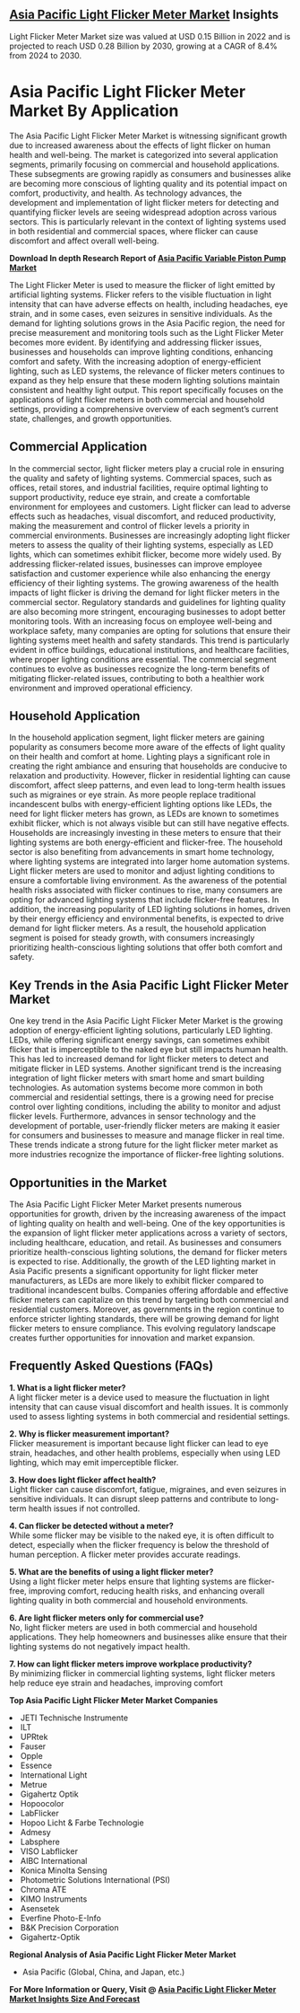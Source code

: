 <h2><a href="https://www.verifiedmarketreports.com/download-sample/?rid=453890&amp;utm_source=Github-Feb&amp;utm_medium=225" target="_blank">Asia Pacific Light Flicker Meter Market</a> Insights</h2><p>Light Flicker Meter Market size was valued at USD 0.15 Billion in 2022 and is projected to reach USD 0.28 Billion by 2030, growing at a CAGR of 8.4% from 2024 to 2030.</p><p><h1>Asia Pacific Light Flicker Meter Market By Application</h1> <p>The Asia Pacific Light Flicker Meter Market is witnessing significant growth due to increased awareness about the effects of light flicker on human health and well-being. The market is categorized into several application segments, primarily focusing on commercial and household applications. These subsegments are growing rapidly as consumers and businesses alike are becoming more conscious of lighting quality and its potential impact on comfort, productivity, and health. As technology advances, the development and implementation of light flicker meters for detecting and quantifying flicker levels are seeing widespread adoption across various sectors. This is particularly relevant in the context of lighting systems used in both residential and commercial spaces, where flicker can cause discomfort and affect overall well-being. <p><strong>Download In depth Research Report of <a href="https://www.verifiedmarketreports.com/download-sample/?rid=236118&amp;utm_source=Pulse-Dec&amp;utm_medium=225" target="_blank">Asia Pacific Variable Piston Pump Market</a></strong></p> The Light Flicker Meter is used to measure the flicker of light emitted by artificial lighting systems. Flicker refers to the visible fluctuation in light intensity that can have adverse effects on health, including headaches, eye strain, and in some cases, even seizures in sensitive individuals. As the demand for lighting solutions grows in the Asia Pacific region, the need for precise measurement and monitoring tools such as the Light Flicker Meter becomes more evident. By identifying and addressing flicker issues, businesses and households can improve lighting conditions, enhancing comfort and safety. With the increasing adoption of energy-efficient lighting, such as LED systems, the relevance of flicker meters continues to expand as they help ensure that these modern lighting solutions maintain consistent and healthy light output. This report specifically focuses on the applications of light flicker meters in both commercial and household settings, providing a comprehensive overview of each segment’s current state, challenges, and growth opportunities.</p> <h2>Commercial Application</h2> <p>In the commercial sector, light flicker meters play a crucial role in ensuring the quality and safety of lighting systems. Commercial spaces, such as offices, retail stores, and industrial facilities, require optimal lighting to support productivity, reduce eye strain, and create a comfortable environment for employees and customers. Light flicker can lead to adverse effects such as headaches, visual discomfort, and reduced productivity, making the measurement and control of flicker levels a priority in commercial environments. Businesses are increasingly adopting light flicker meters to assess the quality of their lighting systems, especially as LED lights, which can sometimes exhibit flicker, become more widely used. By addressing flicker-related issues, businesses can improve employee satisfaction and customer experience while also enhancing the energy efficiency of their lighting systems. The growing awareness of the health impacts of light flicker is driving the demand for light flicker meters in the commercial sector. Regulatory standards and guidelines for lighting quality are also becoming more stringent, encouraging businesses to adopt better monitoring tools. With an increasing focus on employee well-being and workplace safety, many companies are opting for solutions that ensure their lighting systems meet health and safety standards. This trend is particularly evident in office buildings, educational institutions, and healthcare facilities, where proper lighting conditions are essential. The commercial segment continues to evolve as businesses recognize the long-term benefits of mitigating flicker-related issues, contributing to both a healthier work environment and improved operational efficiency.</p> <h2>Household Application</h2> <p>In the household application segment, light flicker meters are gaining popularity as consumers become more aware of the effects of light quality on their health and comfort at home. Lighting plays a significant role in creating the right ambiance and ensuring that households are conducive to relaxation and productivity. However, flicker in residential lighting can cause discomfort, affect sleep patterns, and even lead to long-term health issues such as migraines or eye strain. As more people replace traditional incandescent bulbs with energy-efficient lighting options like LEDs, the need for light flicker meters has grown, as LEDs are known to sometimes exhibit flicker, which is not always visible but can still have negative effects. Households are increasingly investing in these meters to ensure that their lighting systems are both energy-efficient and flicker-free. The household sector is also benefiting from advancements in smart home technology, where lighting systems are integrated into larger home automation systems. Light flicker meters are used to monitor and adjust lighting conditions to ensure a comfortable living environment. As the awareness of the potential health risks associated with flicker continues to rise, many consumers are opting for advanced lighting systems that include flicker-free features. In addition, the increasing popularity of LED lighting solutions in homes, driven by their energy efficiency and environmental benefits, is expected to drive demand for light flicker meters. As a result, the household application segment is poised for steady growth, with consumers increasingly prioritizing health-conscious lighting solutions that offer both comfort and safety.</p> <h2>Key Trends in the Asia Pacific Light Flicker Meter Market</h2> <p>One key trend in the Asia Pacific Light Flicker Meter Market is the growing adoption of energy-efficient lighting solutions, particularly LED lighting. LEDs, while offering significant energy savings, can sometimes exhibit flicker that is imperceptible to the naked eye but still impacts human health. This has led to increased demand for light flicker meters to detect and mitigate flicker in LED systems. Another significant trend is the increasing integration of light flicker meters with smart home and smart building technologies. As automation systems become more common in both commercial and residential settings, there is a growing need for precise control over lighting conditions, including the ability to monitor and adjust flicker levels. Furthermore, advances in sensor technology and the development of portable, user-friendly flicker meters are making it easier for consumers and businesses to measure and manage flicker in real time. These trends indicate a strong future for the light flicker meter market as more industries recognize the importance of flicker-free lighting solutions.</p> <h2>Opportunities in the Market</h2> <p>The Asia Pacific Light Flicker Meter Market presents numerous opportunities for growth, driven by the increasing awareness of the impact of lighting quality on health and well-being. One of the key opportunities is the expansion of light flicker meter applications across a variety of sectors, including healthcare, education, and retail. As businesses and consumers prioritize health-conscious lighting solutions, the demand for flicker meters is expected to rise. Additionally, the growth of the LED lighting market in Asia Pacific presents a significant opportunity for light flicker meter manufacturers, as LEDs are more likely to exhibit flicker compared to traditional incandescent bulbs. Companies offering affordable and effective flicker meters can capitalize on this trend by targeting both commercial and residential customers. Moreover, as governments in the region continue to enforce stricter lighting standards, there will be growing demand for light flicker meters to ensure compliance. This evolving regulatory landscape creates further opportunities for innovation and market expansion.</p> <h2>Frequently Asked Questions (FAQs)</h2> <p><strong>1. What is a light flicker meter?</strong><br> A light flicker meter is a device used to measure the fluctuation in light intensity that can cause visual discomfort and health issues. It is commonly used to assess lighting systems in both commercial and residential settings.</p> <p><strong>2. Why is flicker measurement important?</strong><br> Flicker measurement is important because light flicker can lead to eye strain, headaches, and other health problems, especially when using LED lighting, which may emit imperceptible flicker.</p> <p><strong>3. How does light flicker affect health?</strong><br> Light flicker can cause discomfort, fatigue, migraines, and even seizures in sensitive individuals. It can disrupt sleep patterns and contribute to long-term health issues if not controlled.</p> <p><strong>4. Can flicker be detected without a meter?</strong><br> While some flicker may be visible to the naked eye, it is often difficult to detect, especially when the flicker frequency is below the threshold of human perception. A flicker meter provides accurate readings.</p> <p><strong>5. What are the benefits of using a light flicker meter?</strong><br> Using a light flicker meter helps ensure that lighting systems are flicker-free, improving comfort, reducing health risks, and enhancing overall lighting quality in both commercial and household environments.</p> <p><strong>6. Are light flicker meters only for commercial use?</strong><br> No, light flicker meters are used in both commercial and household applications. They help homeowners and businesses alike ensure that their lighting systems do not negatively impact health.</p> <p><strong>7. How can light flicker meters improve workplace productivity?</strong><br> By minimizing flicker in commercial lighting systems, light flicker meters help reduce eye strain and headaches, improving comfort</p><p><strong>Top Asia Pacific Light Flicker Meter Market Companies</strong></p><div data-test-id=""><p><li>JETI Technische Instrumente</li><li> ILT</li><li> UPRtek</li><li> Fauser</li><li> Opple</li><li> Essence</li><li> International Light</li><li> Metrue</li><li> Gigahertz Optik</li><li> Hopoocolor</li><li> LabFlicker</li><li> Hopoo Licht & Farbe Technologie</li><li> Admesy</li><li> Labsphere</li><li> VISO Labflicker</li><li> AIBC International</li><li> Konica Minolta Sensing</li><li> Photometric Solutions International (PSI)</li><li> Chroma ATE</li><li> KIMO Instruments</li><li> Asensetek</li><li> Everfine Photo-E-Info</li><li> B&K Precision Corporation</li><li> Gigahertz-Optik</li></p><div><strong>Regional Analysis of&nbsp;Asia Pacific Light Flicker Meter Market</strong></div><ul><li dir="ltr"><p dir="ltr">Asia Pacific (Global, China, and Japan, etc.)</p></li></ul><p><strong>For More Information or Query, Visit @&nbsp;</strong><strong><a href="https://www.verifiedmarketreports.com/product/light-flicker-meter-market/?utm_source=Github-Feb&amp;utm_medium=225" target="_blank">Asia Pacific Light Flicker Meter Market Insights Size And Forecast</a></strong></p></div><h2>&nbsp;</h2><div data-test-id="">&nbsp;</div>
